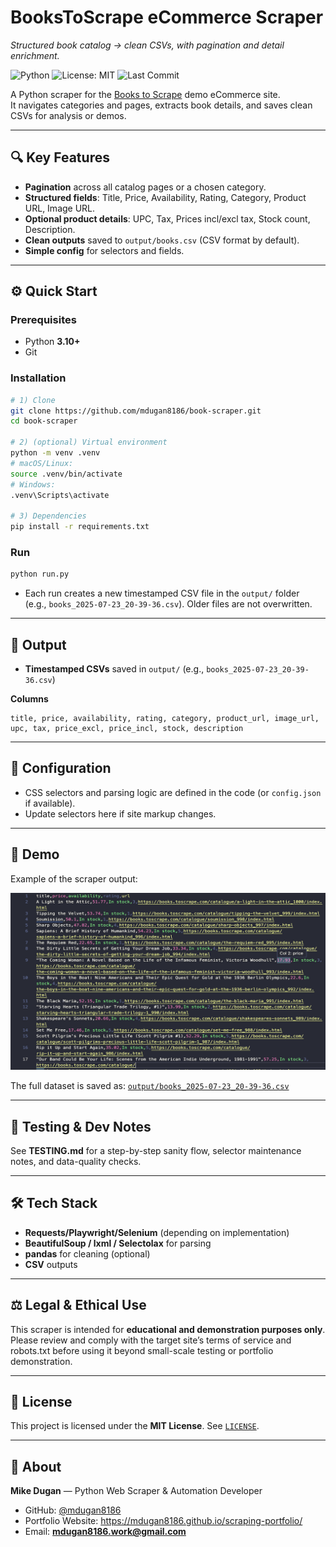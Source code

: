 # BooksToScrape eCommerce Scraper

_Structured book catalog → clean CSVs, with pagination and detail enrichment._

![Python](https://img.shields.io/badge/python-3.10%2B-blue)
![License: MIT](https://img.shields.io/badge/License-MIT-green.svg)
![Last Commit](https://img.shields.io/github/last-commit/mdugan8186/book-scraper)

A Python scraper for the [Books to Scrape](https://books.toscrape.com) demo eCommerce site.  
It navigates categories and pages, extracts book details, and saves clean CSVs for analysis or demos.

---

## 🔍 Key Features

- **Pagination** across all catalog pages or a chosen category.
- **Structured fields**: Title, Price, Availability, Rating, Category, Product URL, Image URL.
- **Optional product details**: UPC, Tax, Prices incl/excl tax, Stock count, Description.
- **Clean outputs** saved to `output/books.csv` (CSV format by default).
- **Simple config** for selectors and fields.

---

## ⚙️ Quick Start

### Prerequisites

- Python **3.10+**
- Git

### Installation

```bash
# 1) Clone
git clone https://github.com/mdugan8186/book-scraper.git
cd book-scraper

# 2) (optional) Virtual environment
python -m venv .venv
# macOS/Linux:
source .venv/bin/activate
# Windows:
.venv\Scripts\activate

# 3) Dependencies
pip install -r requirements.txt
```

### Run

```bash
python run.py
```

- Each run creates a new timestamped CSV file in the `output/` folder  
  (e.g., `books_2025-07-23_20-39-36.csv`). Older files are not overwritten.

---

## 📁 Output

- **Timestamped CSVs** saved in `output/` (e.g., `books_2025-07-23_20-39-36.csv`)

**Columns**

```
title, price, availability, rating, category, product_url, image_url, upc, tax, price_excl, price_incl, stock, description
```

---

## 🧩 Configuration

- CSS selectors and parsing logic are defined in the code (or `config.json` if available).
- Update selectors here if site markup changes.

---

## 🎥 Demo

Example of the scraper output:

![BooksToScrape Output](media/bookstoscrape-scraper.png)

The full dataset is saved as: [`output/books_2025-07-23_20-39-36.csv`](output/books_2025-07-23_20-39-36.csv)

---

## 🧪 Testing & Dev Notes

See **TESTING.md** for a step-by-step sanity flow, selector maintenance notes, and data-quality checks.

---

## 🛠️ Tech Stack

- **Requests/Playwright/Selenium** (depending on implementation)
- **BeautifulSoup / lxml / Selectolax** for parsing
- **pandas** for cleaning (optional)
- **CSV** outputs

---

## ⚖️ Legal & Ethical Use

This scraper is intended for **educational and demonstration purposes only**.  
Please review and comply with the target site’s terms of service and robots.txt before using it beyond small-scale testing or portfolio demonstration.

---

## 📄 License

This project is licensed under the **MIT License**. See [`LICENSE`](./LICENSE).

---

## 👤 About

**Mike Dugan** — Python Web Scraper & Automation Developer

- GitHub: [@mdugan8186](https://github.com/mdugan8186)
- Portfolio Website: https://mdugan8186.github.io/scraping-portfolio/
- Email: **mdugan8186.work@gmail.com**
